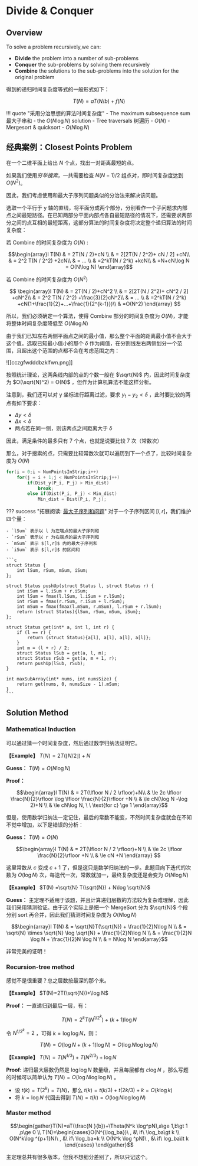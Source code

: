
# Divide & Conquer

## Overview

To solve a problem recursively,we can:

- **Divide** the problem into a number of sub-problems
- **Conquer** the sub-problems by solving them recursively
- **Combine** the solutions to the sub-problems into the solution for the original problem

得到的递归时间复杂度等式的一般形式如下：

$$
T(N) = aT(N / b) +f(N)  
$$

!!! quote "采用分治思想的算法时间复杂度"
	- The maximum subsequence sum 最大子串和 - the $O(N\log N)$ solution
	- Tree traversals 树遍历 - $O(N)$
	- Mergesort & quicksort - $O(N\log N)$

## 经典案例：Closest Points Problem

在一个二维平面上给出 $N$ 个点，找出一对距离最短的点。

如果我们使用*穷举搜索*，一共需要检查 $N(N-1) / 2$ 组点对，即时间复杂度达到 $O(N^2)$。

因此，我们考虑使用和最大子序列问题类似的分治法来解决该问题。

选取一个平行于 y 轴的直线，将平面分成两个部分，分别看作一个子问题求内部点之间最短路径。在已知两部分平面内部点各自最短路径的情况下，还需要求两部分之间的点互相的最短距离，这部分算法的时间复杂度将决定整个递归算法的时间复杂度：

若 Combine 的时间复杂度为 $O(N)$ :

$$\begin{array}l
T(N) & = 2T(N / 2)+cN \\ & = 2[2T(N / 2^2)+ cN / 2] +cN\\
& = 2^2 T(N / 2^2) +2cN\\
& = ... \\
& =2^kT(N / 2^k) +kcN\\
& =N+cN\log N = O(N\log N)
\end{array}$$

若 Combine 的时间复杂度为 $O(N^2)$

$$
\begin{array}l
T(N) & = 2T(N / 2)+cN^2 \\ & = 2[2T(N / 2^2)+ cN^2 / 2] +cN^2\\
& = 2^2 T(N / 2^2) +\frac{3}{2}cN^2\\
& = ... \\
& =2^kT(N / 2^k) +cN(1+\frac{1}{2}+...+\frac{1}{2^{k-1}})\\
& =O(N^2)
\end{array}
$$

所以，我们必须确定一个算法，使得 Combine 部分的时间复杂度为 $O(N)$，才能将整体时间复杂度降低至 $O(N\log N)$

由于我们已知左右两侧平面点之间的最小值，那么整个平面的距离最小值不会大于这个值。选取已知最小值小的那个 $\delta$ 作为阈值，在分割线左右两侧划分一个范围，且超出这个范围的点都不会在考虑范围之内：

![[cczgfwdddbzklfwn.png]]

按照统计理论，这两条线内部的点的个数一般在 $\sqrt{N}$ 内，因此时间复杂度为 $O(\sqrt{N}^2) = O(N)$ ，但作为计算机算法不能这样分析。

注意到，我们还可以对 y 坐标进行距离过滤，要求 $y_1 -y_2 \lt \delta$ ，此时要比较的两点有如下要求：

- $\Delta y \lt \delta$
- $\Delta x \lt \delta$
- 两点若在同一侧，则该两点之间距离大于 $\delta$

因此，满足条件的最多只有 7 个点，也就是说要比较 7 次（常数次）

那么，对于搜索的点，只需要比较常数次就可以遍历到下一个点了，比较时间复杂度为 $O(N)$

```c
for(i = 0;i < NumPointsInStrip;i++)
	for(j = i + 1;j < NumPointsInStrip;j++)
		if(Dist_y(P_i, P_j) > Min_dist)
			break;
		else if(Dist(P_i, P_j) < Min_dist)
			Min_dist = Dist(P_i, P_j);  
```

??? success "拓展阅读: [最大子序列和问题](https://leetcode.cn/problems/maximum-subarray/description/)"
	对于一个子序列区间 $[l,r]$，我们维护四个量：
	
	- `lSum` 表示以 l 为左端点的最大子序列和
	- `rSum` 表示以 r 为右端点的最大子序列和
	- `mSum` 表示 $[l,r]$ 内的最大子序列和
	- `iSum` 表示 $[l,r]$ 的区间和
	
	```c
	struct Status {
	    int lSum, rSum, mSum, iSum;
	};
	
	struct Status pushUp(struct Status l, struct Status r) {
	    int iSum = l.iSum + r.iSum;
	    int lSum = fmax(l.lSum, l.iSum + r.lSum);
	    int rSum = fmax(r.rSum, r.iSum + l.rSum);
	    int mSum = fmax(fmax(l.mSum, r.mSum), l.rSum + r.lSum);
	    return (struct Status){lSum, rSum, mSum, iSum};
	};
	
	struct Status get(int* a, int l, int r) {
	    if (l == r) {
	        return (struct Status){a[l], a[l], a[l], a[l]};
	    }
	    int m = (l + r) / 2;
	    struct Status lSub = get(a, l, m);
	    struct Status rSub = get(a, m + 1, r);
	    return pushUp(lSub, rSub);
	}
	
	int maxSubArray(int* nums, int numsSize) {
	    return get(nums, 0, numsSize - 1).mSum;
	}
	```

## Solution Method

### Mathematical Induction

可以通过猜一个时间复杂度，然后通过数学归纳法证明它。

**【Example】** $T(N)=2T(\lfloor N / 2 \rfloor)+N$

**Guess：** $T(N)=O(N\log N)$

**Proof：** 

$$\begin{array}l
T(N) & = 2T(\lfloor N / 2 \rfloor)+N\\
& \le 2c \lfloor \frac{N}{2}\rfloor \log \lfloor \frac{N}{2}\rfloor +N \\
& \le cN(\log N -\log 2)+N \\
& \le cN\log N, \ \ \text{for c} \ge 1
\end{array}$$

但是，使用数学归纳法一定记住，最后的常数不能变，不然时间复杂度就会在不知不觉中增加，以下是错误的分析：

**Guess：** $T(N)=O(N)$

$$\begin{array}l
T(N) & = 2T(\lfloor N / 2 \rfloor)+N \\
& \le 2c \lfloor \frac{N}{2}\rfloor +N \\
& \le cN +N
\end{array}
$$

这里常数从 $c$ 变成 $c+1$ 了，但是这只是数学归纳法的一步。此题目向下迭代的次数为 $O(\log N)$ 次，每迭代一次，常数就加一，最终复杂度还是会变为 $O(N\log N)$

**【Example】** $T(N) =\sqrt{N} T(\sqrt{N}) + N\log \sqrt{N}$

**Guess：** 主定理不适用于该题，并且计算递归层数的方法较为复杂难理解，因此我们采用猜测验证。由于这个实际上是把一个 MergeSort 分为 $\sqrt{N}$ 个段分别 sort 再合并，因此我们猜测时间复杂度为 $O(N\log N)$

$$\begin{array}l
T(N) & = \sqrt{N}T(\sqrt{N}) + \frac{1}{2}N\log N
\\ & = \sqrt{N} \times \sqrt{N} \log \sqrt{N} + \frac{1}{2}N\log N
\\ & = \frac{1}{2}N \log N + \frac{1}{2}N \log N 
\\ & = N\log N
\end{array}$$

非常完美的证明！

### Recursion-tree method

感觉不是很重要？总之层数按最深的那个来。

**【Example】** $T(N)=2T(\sqrt{N})+\log N$

**Proof：** 一直递归到最后一层，有：

$$
T(N)=2^k T(N^{1 / 2^k})+(k+1)\log N
$$

令 $N^{1 / 2^k}=2$ ，可得 $k=\log \log N$，则：

$$
T(N)=O(\log N+(k+1)\log N) = O(\log N\log \log N)
$$

**【Example】** $T(N)=T(N^{1 / 3}) + T(N^{2 / 3}) + \log N$

**Proof:** 递归最大层数仍然是 $\log \log N$ 数量级，并且每层都有 $c\log N$ ，那么写题的时候可以简单认为 $T(N)= O(\log N \log \log N)$ 。

- 设 $t(k)= T(2^k)= T(N)$，那么 $t(k) =t( k / 3) + t(2k / 3)+ k =O(k\log k)$
- 将 $k=\log N$ 代回去得到 $T(N)= t(k) =O(\log N \log \log N)$

### Master method

$$\begin{gather}T(N)=aT(\frac{N }{b})+\Theta(N^k \log^pN),a\ge 1,b\gt 1 ,p\ge 0 \\
T(N)=\begin{cases}O(N^{\log_ba})\  , &\ if\ \log_ba\gt k \\ O(N^k\log ^{p+1}N)\ , &\ if\ \log_ba=k \\  O(N^k \log ^pN)\ , &\ if\ log_ba\lt k
\end{cases}
\end{gather}$$

主定理总共有很多版本，但我不想细分差别了，所以只记这个。